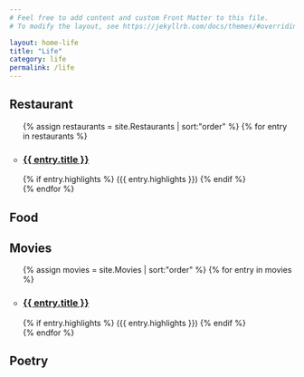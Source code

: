 ```yaml
---
# Feel free to add content and custom Front Matter to this file.
# To modify the layout, see https://jekyllrb.com/docs/themes/#overriding-theme-defaults

layout: home-life
title: "Life"
category: life
permalink: /life
---
```

<h2> Restaurant </h2>
<ul style="list-style-type: circle">
  {% assign restaurants = site.Restaurants | sort:"order" %}
  {% for entry in restaurants %}
    <li>
      <h3>
        <a href="{{site.baseurl}}{{entry.url}}">
          {{ entry.title }}
        </a>
      </h3>
    {% if entry.highlights %}
      ({{ entry.highlights }})
    {% endif %}
    </li>
  {% endfor %}
</ul>

<h2> Food </h2>

<h2> Movies </h2>
<ul style="list-style-type: circle">
  {% assign movies = site.Movies | sort:"order" %}
  {% for entry in movies %}
    <li>
        <h3>
          <a href="{{site.baseurl}}{{entry.url}}">
            {{ entry.title }}
          </a>
        </h3>
      {% if entry.highlights %}
        ({{ entry.highlights }})
      {% endif %}
    </li>
  {% endfor %}
</ul>

<h2> Poetry </h2>